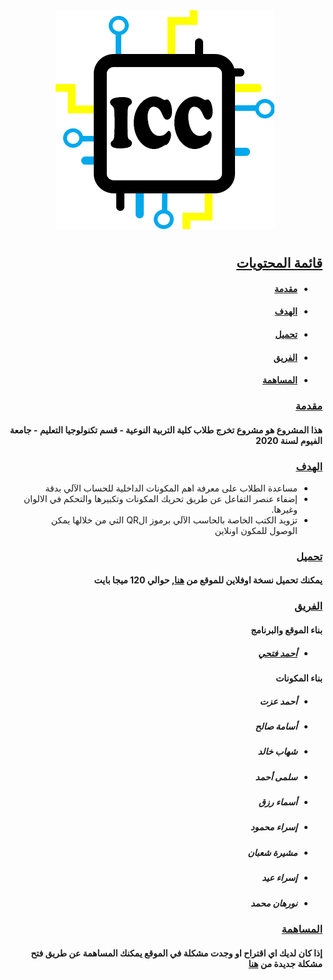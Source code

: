 <div dir='rtl'>
<div align="center" >
  <img src="assets/icc.png" />
  <h1 dir='ltr'><a href="https://ahmadfathy97.github.io/icc/" ICC (Internal Computer Components)</a></h1>
</div>
<h2>قائمة المحتويات</h2>
<ul>
  <li>
    <h4><a href="#intro">مقدمة</a><h4>
  </li>
  <li>
    <h4><a href="#goal">الهدف</a></h4>
  </li>
  <li>
    <h4><a href="#download">تحميل</a></h4>
  </li>
  <li>
    <h4><a href="#team">الفريق</a></h4>
  </li>
  <li>
    <h4><a href="#contribution">المساهمة</a></h4>
  </li>
</ul>
<h3><a href='#intro' id="intro">مقدمة</a></h3>
<h4>
هذا المشروع هو مشروع تخرج طلاب كلية التربية النوعية - قسم تكنولوجيا التعليم - جامعة الفيوم لسنة 2020
</h4>
<h3><a href='#goal' id="intro">الهدف</a></h3>
<ul>
  <li>مساعدة الطلاب على معرفة اهم المكونات الداخلية للحساب الآلي بدقة</li>
  <li>إضفاء عنصر التفاعل عن طريق تحريك المكونات وتكبيرها والتحكم في الالوان وغيرها.</li>
  <li>تزويد الكتب الخاصة بالحاسب الآلي برموز الQR التي من خلالها يمكن الوصول للمكون اونلاين</li>
</ul>
<h3><a href='#downlaod' id="intro">تحميل</a></h3>
<h4>يمكنك تحميل نسخة اوفلاين للموقع من <a href="" download><b>هنا</b></a>, حوالي 120 ميجا بايت</h4>
<h3><a href='#team' id="intro">الفريق</a></h3>
<h4>بناء الموقع والبرنامج</h4>
<ul>
  <li><h5><a href="https://github.com/ahmadfathy97">أحمد فتحي</a></h5></li>
</ul>
<h4>بناء المكونات</h4>
<ul>
  <h5><li>أحمد عزت</li></h5>
  <h5><li>أسامة صالح</li></h5>
  <h5><li>شهاب خالد</li></h5>
  <h5><li>سلمى أحمد</li></h5>
  <h5><li>أسماء رزق</li></h5>
  <h5><li>إسراء محمود</li></h5>
  <h5><li>مشيرة شعبان</li></h5>
  <h5><li>إسراء عيد</li></h5>
  <h5><li>نورهان محمد</li></h5>
</ul>
<h3><a href='#contribution' id="intro">المساهمة</a></h3>
<h4>إذا كان لديك اي اقتراح او وجدت مشكلة في الموقع يمكنك المساهمة عن طريق فتح مشكلة جديدة من
<a href="https://github.com/ahmadfathy97/icc/issues">هنا</a></h4>
</div>
